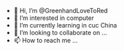 - 👋 Hi, I’m @GreenhandLoveToRed
- 👀 I’m interested in computer
- 🌱 I’m currently learning in cuc China
- 💞️ I’m looking to collaborate on ...
- 📫 How to reach me ...

<!---
GreenhandLoveToRed/GreenhandLoveToRed is a ✨ special ✨ repository because its `README.md` (this file) appears on your GitHub profile.
You can click the Preview link to take a look at your changes.
--->
